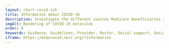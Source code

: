 ```yaml
---
layout: chart-covid.njk
title: Information about COVID-19
description: Investigate the different sources Medicare beneficiaries relied on for information about COVID-19.
imgAlt: Rendering of COVID-19 molecules
order: 6
keywords: Guidance, Guidelines, Provider, Doctor, Social support, Social support network, News, Internet, Social media, Government, Chronic, Coronavirus, Sex, Gender, Age, Income, Race, Ethnicity, Language, English, Dual, Dual eligible, Smoking, Smoker, Tobacco, Immune system, Medicare Advantage, Pandemic
iframe: https://mcbscovid.norc.org/?information
---
```


